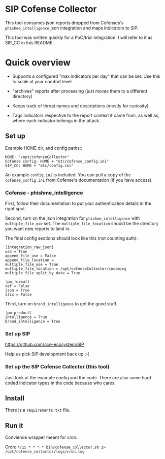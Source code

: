 # SIP Cofense Collector

This tool consumes json reports dropped from Cofenses's `phishme_intelligence` json integration and maps indicators to SIP.

This tool was written quickly for a PoC/trial integration. I will refer to it as SIP_CC in this README.

# Quick overview

+ Supports a configured "max indicators per day" that can be set. Use this to scale at your comfort level.

+ "archives" reports after processing (just moves them to a different directory)

+ Keeps track of threat names and descriptions (mostly for curiosity)

+ Tags indicators respective to the report context it came from, as well as, where each indicator belongs in the attack.

## Set up

Example HOME dir, and config paths::

    HOME: "/opt/cofenseCollector"
    Cofense config: HOME + "etc/cofense_config.ini"
    SIP_CC: HOME + "etc/config.ini"

An example `config.ini` is included. You can pull a copy of the `cofense_config.ini` from Cofense's documentation (if you have access).

### Cofense - phishme_intelligence

First, follow their documentation to put your authentication details in the right spot.

Second, turn on the json integration for `phishme_intelligence` with `multiple_file_use` set. The `multiple_file_location` should be the directory you want new reports to land in.

The final config sections should look like this (not counting auth):
```
[integration_raw_json]
use = True
append_file_use = False
append_file_location = 
multiple_file_use = True
multiple_file_location = /opt/cofenseCollector/incoming
multiple_file_split_by_date = True

[pm_format]
cef = False
json = True
stix = False
```

Third, turn on `brand_intelligence` to get the good stuff.

```
[pm_product]
intelligence = True
brand_intelligence = True
```

### Set up SIP

https://github.com/ace-ecosystem/SIP

Help us pick SIP development back up ;-) 

### Set up the SIP Cofense Collector (this tool)

Just look at the example config and the code. There are also some hard coded indicator types in the code because who cares.

## Install

There is a `requirements.txt` file.

## Run it

Convience wrapper meant for cron.

Cron:
`*/15 * * * * bin/cofense_collector.sh 2> /opt/cofense_collector/logs/cron.log`


